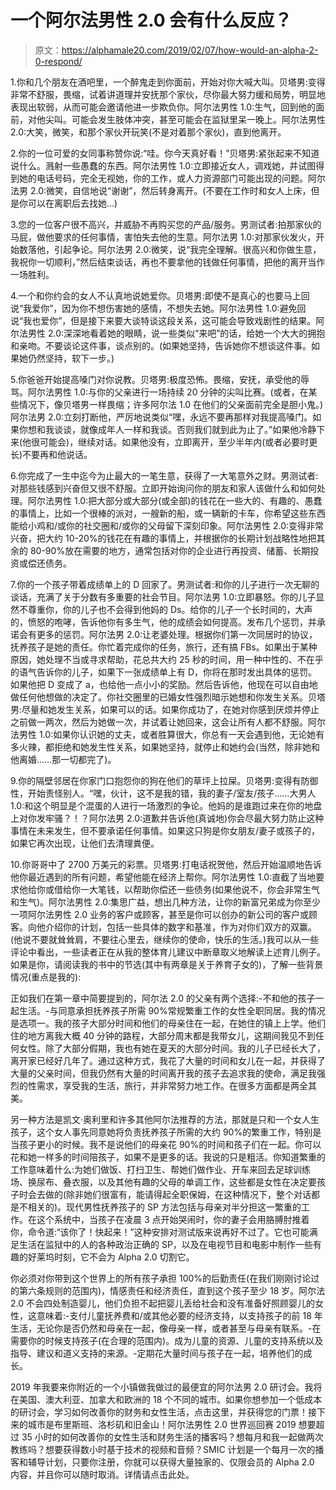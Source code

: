 # 一个阿尔法男性 2.0 会有什么反应？

> 原文：<https://alphamale20.com/2019/02/07/how-would-an-alpha-2-0-respond/>

1.你和几个朋友在酒吧里，一个醉鬼走到你面前，开始对你大喊大叫。贝塔男:变得非常不舒服，畏缩，试着讲道理并安抚那个家伙，尽你最大努力缓和局势，明显地表现出软弱，从而可能会邀请他进一步欺负你。阿尔法男性 1.0:生气，回到他的面前，对他尖叫。可能会发生肢体冲突，甚至可能会在监狱里呆一晚上。阿尔法男性 2.0:大笑，微笑，和那个家伙开玩笑(不是对着那个家伙)，直到他离开。

2.你的一位可爱的女同事称赞你说:“哇。你今天真好看！”贝塔男:紧张起来不知道说什么。溅射一些愚蠢的东西。阿尔法男性 1.0:立即接近女人，调戏她，并试图得到她的电话号码，完全无视她，你的工作，或人力资源部门可能出现的问题。阿尔法男 2.0:微笑，自信地说“谢谢”，然后转身离开。(不要在工作时和女人上床，但是你可以在离职后去找她...)

3.您的一位客户很不高兴，并威胁不再购买您的产品/服务。男测试者:拍那家伙的马屁，做他要求的任何事情，害怕失去他的生意。阿尔法男 1.0:对那家伙发火，开始数落他，引起争论。阿尔法男 2.0:微笑，说“我完全理解。很高兴和你做生意，我祝你一切顺利，”然后结束谈话，再也不要拿他的钱做任何事情，把他的离开当作一场胜利。

4.一个和你约会的女人不认真地说她爱你。贝塔男:即使不是真心的也要马上回说“我爱你”，因为你不想伤害她的感情，不想失去她。阿尔法男性 1.0:避免回说“我也爱你”，但是接下来要大谈特谈这段关系，这可能会导致戏剧性的结果。阿尔法男性 2.0:深深地看着她的眼睛，说一些类似“来吧”的话，给她一个大大的拥抱和亲吻。不要谈论这件事，谈点别的。(如果她坚持，告诉她你不想谈这件事。如果她仍然坚持，软下一步。)

5.你爸爸开始提高嗓门对你说教。贝塔男:极度恐怖。畏缩，安抚，承受他的辱骂。阿尔法男性 1.0:与你的父亲进行一场持续 20 分钟的尖叫比赛。(或者，在某些情况下，像贝塔男一样畏缩；许多阿尔法 1.0 在他们的父亲面前完全是胆小鬼。)阿尔法男 2.0:立刻打断他，严厉地说类似“嘿，永远不要再那样对我提高嗓门。如果你想和我谈谈，就像成年人一样和我谈。否则我们就到此为止了。”如果他冷静下来(他很可能会)，继续对话。如果他没有，立即离开，至少半年内(或者必要时更长)不要再和他说话。

6.你完成了一生中迄今为止最大的一笔生意，获得了一大笔意外之财。男测试者:对那些钱感到兴奋但又很不舒服。立即开始询问你的朋友和家人该做什么和如何处理。阿尔法男性 1.0:把大部分或大部分(或全部)的钱花在一些大的、有趣的、愚蠢的事情上，比如一个很棒的派对，一艘新的船，或一辆新的卡车，你希望这些东西能给小鸡和/或你的社交圈和/或你的父母留下深刻印象。阿尔法男性 2.0:变得非常兴奋，把大约 10-20%的钱花在有趣的事情上，并根据你的长期计划战略性地把其余的 80-90%放在需要的地方，通常包括对你的企业进行再投资、储蓄、长期投资或偿还债务。

7.你的一个孩子带着成绩单上的 D 回家了。男测试者:和你的儿子进行一次无聊的谈话，充满了关于分数有多重要的社会节目。阿尔法男 1.0:立即暴怒。你的儿子显然不尊重你，你的儿子也不会得到他妈的 Ds。给你的儿子一个长时间的，大声的，愤怒的咆哮，告诉他你有多生气，他的成绩会如何提高。发布几个惩罚，并承诺会有更多的惩罚。阿尔法男 2.0:让老婆处理。根据你们第一次同居时的协议，抚养孩子是她的责任。你忙着完成你的任务，旅行，还有搞 FBs。如果出于某种原因，她处理不当或寻求帮助，花总共大约 25 秒的时间，用一种中性的、不在乎的语气告诉你的儿子，如果下一张成绩单上有 D，你将在那时发出具体的惩罚。如果他把 D 变成了 a，也给他一点小小的奖励。然后告诉他，他现在可以自由地做任何他想做的决定了。你社交圈里的已婚女性强烈暗示她想和你发生关系。贝塔男:尽量和她发生关系，如果可以的话。如果你成功了，在她对你感到厌烦并停止之前做一两次，然后为她做一次，并试着让她回来，这会让所有人都不舒服。阿尔法男性 1.0:如果你认识她的丈夫，或者胜算很大，你总有一天会遇到他，无论她有多火辣，都拒绝和她发生性关系，如果她坚持，就停止和她约会(当然，除非她和他离婚……那一切都完了)。

9.你的隔壁邻居在你家门口抱怨你的狗在他们的草坪上拉屎。贝塔男:变得有防御性，开始责怪别人。“嘿，伙计，这不是我的错，我的妻子/室友/孩子……大男人 1.0:和这个明显是个混蛋的人进行一场激烈的争论。他妈的是谁跑过来在你的地盘上对你发牢骚？！？阿尔法男 2.0:道歉并告诉他(真诚地)你会尽最大努力防止这种事情在未来发生，但不要承诺任何事情。如果这只狗是你女朋友/妻子或孩子的，如果它再次出现，让他们去清理粪便。

10.你哥哥中了 2700 万美元的彩票。贝塔男:打电话祝贺他，然后开始温顺地告诉他你最近遇到的所有问题，希望他能在经济上帮你。阿尔法男性 1.0:直截了当地要求他给你或借给你一大笔钱，以帮助你偿还一些债务(如果他说不，你会非常生气和生气)。阿尔法男性 2.0:集思广益，想出几种方法，让你的新富兄弟成为你至少一项阿尔法男性 2.0 业务的客户或顾客，甚至是你可以创办的新公司的客户或顾客。向他介绍你的计划，包括一些具体的数字和基准，作为对你们双方的双赢。(他说不要就耸耸肩，不要往心里去，继续你的使命，快乐的生活。)我可以从一些评论中看出，一些读者正在从我的整体育儿建议中断章取义地解读上述育儿例子。如果是你，请阅读我的书中的节选(其中有两章是关于养育子女的)，了解一些背景情况(重点是我的):

正如我们在第一章中简要提到的，阿尔法 2.0 的父亲有两个选择:-不和他的孩子一起生活。-与同意承担抚养孩子所需 90%常规繁重工作的女性全职同居。我的情况是选项一。我的孩子大部分时间和他们的母亲住在一起，在她住的镇上上学。他们住的地方离我大概 40 分钟的路程，大部分周末都是我带女儿，这期间我见不到任何女性。除了大部分假期，我也有她在夏天的大部分时间。我的儿子已经长大了，离开家已经好几年了。通过这种方式，我花了大量的时间和女儿在一起，并获得了大量的父亲时间，但我仍然有大量的时间离开我的孩子去追求我的使命，满足我强烈的性需求，享受我的生活，旅行，并非常努力地工作。在很多方面都是两全其美。

另一种方法是凯文·奥利里和许多其他阿尔法推荐的方法，那就是只和一个女人生孩子，这个女人事先同意她将负责抚养孩子所需的大约 90%的繁重工作，特别是当孩子更小的时候。我不是说他们的母亲花 90%的时间和孩子们在一起。你可以花和她一样多的时间陪孩子，如果不是更多的话。我说的只是粗活。你知道繁重的工作意味着什么:为她们做饭、打扫卫生、帮她们做作业、开车来回去足球训练场、换尿布、叠衣服，以及其他有趣的父母的单调工作，这些都是女性在决定要孩子时会去做的(除非她们很富有，能请得起全职保姆，在这种情况下，整个对话都是不相关的)。现代男性抚养孩子的 SP 方法包括与母亲对半分担这一繁重的工作。在这个系统中，当孩子在凌晨 3 点开始哭闹时，你的妻子会用胳膊肘推着你，命令道:“该你了！快起来！”这种安排对测试版来说再好不过了。它也可能满足生活在监狱中的人的各种政治正确的 SP，以及在电视节目和电影中制作一些有趣的好莱坞时刻，它不会为 Alpha 2.0 切割它。

你必须对你带到这个世界上的所有孩子承担 100%的后勤责任(在我们刚刚讨论过的第六条规则的范围内)，情感责任和经济责任，直到这个孩子至少 18 岁。阿尔法 2.0 不会四处制造婴儿，他们负担不起把婴儿丢给社会和没有准备好照顾婴儿的女性，这意味着:-支付儿童抚养费和/或其他必要的经济支持，以支持孩子的前 18 年生活，无论你是否仍然和母亲在一起，像母亲一样，或者甚至与母亲有联系。-在需要你的时候支持孩子(在合理的范围内)。成为儿童的资源、儿童的支持系统以及指导、建议和道义支持的来源。-定期花大量时间与孩子在一起，培养他们的成长。

2019 年我要来你附近的一个小镇做我做过的最便宜的阿尔法男 2.0 研讨会。我将在美国、澳大利亚、加拿大和欧洲的 18 个不同的城市。如果你想参加一个低成本的研讨会，学习如何改善你的财务和女性生活，点击这里，并获得您的门票！接下来的城市是布里斯班、洛杉矶和旧金山！阿尔法男性 2.0 世界巡回赛 2019 想要超过 35 小时的如何改善你的女性生活和财务生活的播客吗？想每月和我一起做两次教练吗？想要获得数小时基于技术的视频和音频？SMIC 计划是一个每月一次的播客和辅导计划，只要你注册，你就可以获得大量独家的、仅限会员的 Alpha 2.0 内容，并且你可以随时取消。详情请点击此处。